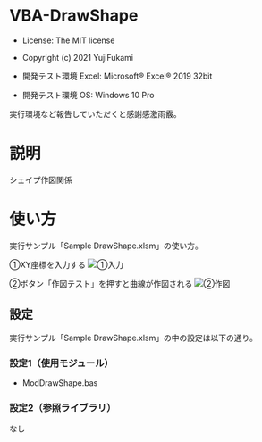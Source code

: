 # VBA-DrawShape
- License: The MIT license

- Copyright (c) 2021 YujiFukami

- 開発テスト環境 Excel: Microsoft® Excel® 2019 32bit 

- 開発テスト環境 OS: Windows 10 Pro

実行環境など報告していただくと感謝感激雨霰。

# 説明
シェイプ作図関係

# 使い方
実行サンプル「Sample DrawShape.xlsm」の使い方。

①XY座標を入力する
![①入力](https://user-images.githubusercontent.com/73621859/133218848-26eba255-ec6c-4a20-862a-3735c4793a69.jpg)

②ボタン「作図テスト」を押すと曲線が作図される
![②作図](https://user-images.githubusercontent.com/73621859/133218872-5b9adb67-db50-4b8f-a2af-250ed0a7b675.jpg)

## 設定
実行サンプル「Sample DrawShape.xlsm」の中の設定は以下の通り。

### 設定1（使用モジュール）

-  ModDrawShape.bas

### 設定2（参照ライブラリ）

なし